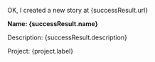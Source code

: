 OK, I created a new story at {successResult.url}

**Name: {successResult.name}**

Description: {successResult.description}

Project: {project.label}


